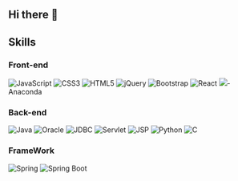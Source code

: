## Hi there 👋

<!--
**Kkang0328/Kkang0328** is a ✨ _special_ ✨ repository because its `README.md` (this file) appears on your GitHub profile.

Here are some ideas to get you started:

- 🔭 I’m currently working on ...
- 🌱 I’m currently learning ...
- 👯 I’m looking to collaborate on ...
- 🤔 I’m looking for help with ...
- 💬 Ask me about ...
- 📫 How to reach me: ...
- 😄 Pronouns: ...
- ⚡ Fun fact: ...
-->

## Skills

### Front-end
![JavaScript](https://img.shields.io/badge/JavaScript-F7DF1E?style=for-the-badge&logo=JavaScript&logoColor=white)
![CSS3](https://img.shields.io/badge/CSS-239120?&style=for-the-badge&logo=css3&logoColor=white)
![HTML5](https://img.shields.io/badge/HTML5-E34F26?style=for-the-badge&logo=html5&logoColor=white)
![jQuery](https://img.shields.io/badge/jQuery-0769AD?style=for-the-badge&logo=jquery&logoColor=white)
![Bootstrap](https://img.shields.io/badge/Bootstrap-563D7C?style=for-the-badge&logo=bootstrap&logoColor=white)
![React](https://img.shields.io/badge/React-61DAFB?style=for-the-badge&logo=react&logoColor=white)
<img src="https://img.shields.io/badge/Anaconda-44A833?style=flat-square&logo=Anaconda&logoColor=white"/>- Anaconda
### Back-end
![Java](https://img.shields.io/badge/Java-ED8B00?style=for-the-badge&logo=openjdk&logoColor=white)
![Oracle](https://img.shields.io/badge/Oracle-F80000?style=for-the-badge&logo=oracle&logoColor=black)
![JDBC](https://img.shields.io/badge/JDBC-4479A1?style=for-the-badge&logo=oracle&logoColor=white)
![Servlet](https://img.shields.io/badge/Servlet-007396?style=for-the-badge&logo=java&logoColor=white)
![JSP](https://img.shields.io/badge/JSP-323330?style=for-the-badge&logo=eclipse&logoColor=white)
![Python](https://img.shields.io/badge/Python-3776AB?style=for-the-badge&logo=python&logoColor=white)
![C](https://img.shields.io/badge/C-A8B9CC?style=for-the-badge&logo=c&logoColor=white)

### FrameWork
![Spring](https://img.shields.io/badge/Spring-6DB33F?style=for-the-badge&logo=spring&logoColor=white)
![Spring Boot](https://img.shields.io/badge/Spring_Boot-6DB33F?style=for-the-badge&logo=Spring-Boot&logoColor=white)
